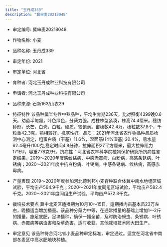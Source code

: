 ```yaml
---
title: "玉丹成339"
description: "冀审麦20218048"
---
```

* 审定编号:  冀审麦20218048

*  作物名称:  小麦

*  品种名称:  玉丹成339

*  审定年份:  2021

*  审定单位:  河北省

* 育种者:  河北玉丹成种业科技有限公司 

*  申请者:  河北玉丹成种业科技有限公司

*  品种来源:  石新163/山农29

*  特征特性
该品种属半冬性中熟品种，平均生育期236天，比对照衡4399晚0.6天。幼苗半匍匐，叶色绿色，分蘖力强。成株株型紧凑，株高74.4厘米。穗纺锤形，长芒，白壳，白粒，硬质，较饱满。亩穗数42.4万，穗粒数37.8个，千粒重42.3克。熟相较好。抗寒性好。品质：2021年河北省农作物品种品质检测中心测定，粗蛋白质（干基）11.6%，湿面筋(14%湿基) 20.4%，吸水量62.4毫升/100克,稳定时间4.8分钟，拉伸面积27平方厘米，最大拉伸阻力171EU，容重778克/升。抗病性：河北省农林科学院植物保护研究所抗病性鉴定结果，2019～2020年度感纹枯病、中感赤霉病、白粉病，高感条锈病、叶锈病；2020～2021年度中抗白粉病、叶锈病，中感条锈病、纹枯病，高感赤霉病。

*  产量表现
2019～2020年度参加河北德利邦小麦育种联合体冀中南水地组区域试验，平均亩产564.9千克；2020～2021年度同组区域试验，平均亩产582.4千克。2020～2021年度同组生产试验，平均亩产572.3千克。

*  栽培技术要点
冀中北麦区适播期为10月10～15日，适期播内亩基本苗23万左右，晚播适当增加播量。该品种分蘖力中等，在通常播量的基础上增加1～2斤的播量。施足底肥，足墒播种，确保一播全苗，及时防治蚜虫、条锈病、叶锈病、赤霉病等病虫害和杂草危害，适时收获。其他栽培技术同大田生产。

*  审定意见
该品种符合河北省小麦品种审定标准，审定通过。适宜在河北省中南部冬麦区中高水肥地块种植。
